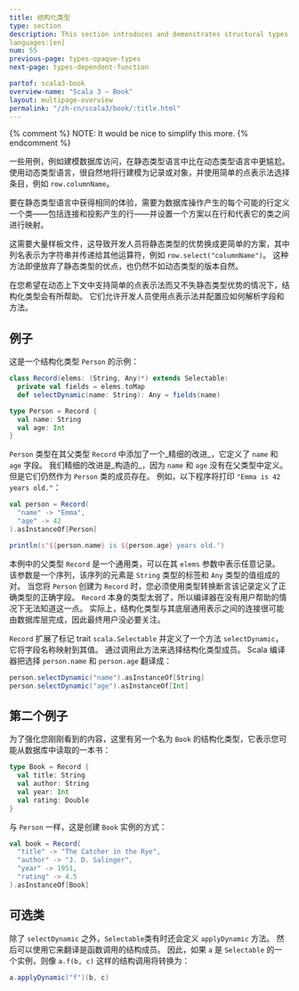 ```yaml
---
title: 结构化类型
type: section
description: This section introduces and demonstrates structural types in Scala 3.
languages:[en]
num: 55
previous-page: types-opaque-types
next-page: types-dependent-function

partof: scala3-book
overview-name: "Scala 3 — Book"
layout: multipage-overview
permalink: "/zh-cn/scala3/book/:title.html"
---
```



{% comment %}
NOTE: It would be nice to simplify this more.
{% endcomment %}


一些用例，例如建模数据库访问，在静态类型语言中比在动态类型语言中更尴尬。
使用动态类型语言，很自然地将行建模为记录或对象，并使用简单的点表示法选择条目，例如 `row.columnName`。

要在静态类型语言中获得相同的体验，需要为数据库操作产生的每个可能的行定义一个类——包括连接和投影产生的行——并设置一个方案以在行和代表它的类之间进行映射。

这需要大量样板文件，这导致开发人员将静态类型的优势换成更简单的方案，其中列名表示为字符串并传递给其他运算符，例如 `row.select("columnName")`。
这种方法即便放弃了静态类型的优点，也仍然不如动态类型的版本自然。

在您希望在动态上下文中支持简单的点表示法而又不失静态类型优势的情况下，结构化类型会有所帮助。
它们允许开发人员使用点表示法并配置应如何解析字段和方法。

## 例子

这是一个结构化类型 `Person` 的示例：

```scala
class Record(elems: (String, Any)*) extends Selectable:
  private val fields = elems.toMap
  def selectDynamic(name: String): Any = fields(name)

type Person = Record {
  val name: String
  val age: Int
}
```

`Person` 类型在其父类型 `Record` 中添加了一个_精细的改进_，它定义了 `name` 和 `age` 字段。
我们精细的改进是_构造的_，因为 `name` 和 `age` 没有在父类型中定义。
但是它们仍然作为 `Person` 类的成员存在。
例如，以下程序将打印 `"Emma is 42 years old."`：

```scala
val person = Record(
  "name" -> "Emma",
  "age" -> 42
).asInstanceOf[Person]

println(s"${person.name} is ${person.age} years old.")
```

本例中的父类型 `Record` 是一个通用类，可以在其 `elems` 参数中表示任意记录。
该参数是一个序列，该序列的元素是 `String` 类型的标签和 `Any` 类型的值组成的对。
当您将 `Person` 创建为 `Record` 时，您必须使用类型转换断言该记录定义了正确类型的正确字段。
`Record` 本身的类型太弱了，所以编译器在没有用户帮助的情况下无法知道这一点。
实际上，结构化类型与其底层通用表示之间的连接很可能由数据库层完成，因此最终用户没必要关注。

`Record` 扩展了标记 trait `scala.Selectable` 并定义了一个方法 `selectDynamic`，它将字段名称映射到其值。
通过调用此方法来选择结构化类型成员。
Scala 编译器把选择 `person.name` 和 `person.age` 翻译成：

```scala
person.selectDynamic("name").asInstanceOf[String]
person.selectDynamic("age").asInstanceOf[Int]
```

## 第二个例子

为了强化您刚刚看到的内容，这里有另一个名为 `Book` 的结构化类型，它表示您可能从数据库中读取的一本书：

```scala
type Book = Record {
  val title: String
  val author: String
  val year: Int
  val rating: Double
}
```

与 `Person` 一样，这是创建 `Book` 实例的方式：

```scala
val book = Record(
  "title" -> "The Catcher in the Rye",
  "author" -> "J. D. Salinger",
  "year" -> 1951,
  "rating" -> 4.5
).asInstanceOf[Book]
```

## 可选类

除了 `selectDynamic` 之外，`Selectable`类有时还会定义 `applyDynamic` 方法。
然后可以使用它来翻译是函数调用的结构成员。
因此，如果 `a` 是 `Selectable` 的一个实例，则像 `a.f(b, c)` 这样的结构调用将转换为：

```scala
a.applyDynamic("f")(b, c)
```


